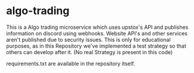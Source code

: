 # algo-trading

This is a Algo trading microservice which uses upstox's API and publishes information on discord using webhooks.
Website API's and other services aren't published due to security issues.
This is only for educational purposes, as in this Repository we've implemented a test strategy so that others can develop after it. (No real Strategy is present in this code)

requirements.txt are available in the repository itself. 

